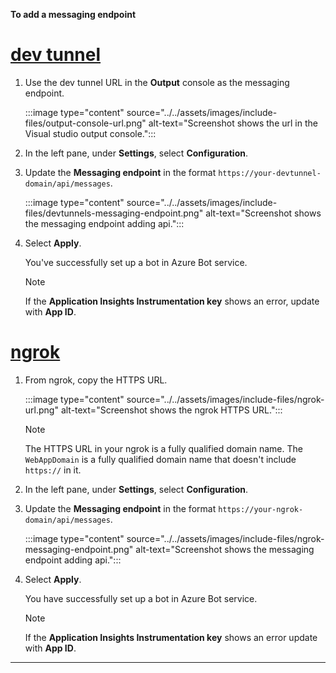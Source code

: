 **To add a messaging endpoint**

# [dev tunnel](#tab/dev)

1. Use the dev tunnel URL in the **Output** console as the messaging endpoint.

    :::image type="content" source="../../assets/images/include-files/output-console-url.png" alt-text="Screenshot shows the url in the Visual studio output console.":::

1. In the left pane, under **Settings**, select **Configuration**.

1. Update the **Messaging endpoint** in the format `https://your-devtunnel-domain/api/messages`.

    :::image type="content" source="../../assets/images/include-files/devtunnels-messaging-endpoint.png" alt-text="Screenshot shows the messaging endpoint adding api.":::

1. Select **Apply**.

    You've successfully set up a bot in Azure Bot service.

    > [!NOTE]
    > If the **Application Insights Instrumentation key** shows an error, update with **App ID**.

# [ngrok](#tab/ngrok)

1. From ngrok, copy the HTTPS URL.

    :::image type="content" source="../../assets/images/include-files/ngrok-url.png" alt-text="Screenshot shows the ngrok HTTPS URL.":::

    > [!NOTE]
    > The HTTPS URL in your ngrok is a fully qualified domain name.
    > The `WebAppDomain` is a fully qualified domain name that doesn't include `https://` in it.

1. In the left pane, under **Settings**, select **Configuration**.

1. Update the **Messaging endpoint** in the format `https://your-ngrok-domain/api/messages`.

    :::image type="content" source="../../assets/images/include-files/ngrok-messaging-endpoint.png" alt-text="Screenshot shows the messaging endpoint adding api.":::

1. Select **Apply**.

    You have successfully set up a bot in Azure Bot service.

    > [!NOTE]
    > If the **Application Insights Instrumentation key** shows an error update with **App ID**.

---

